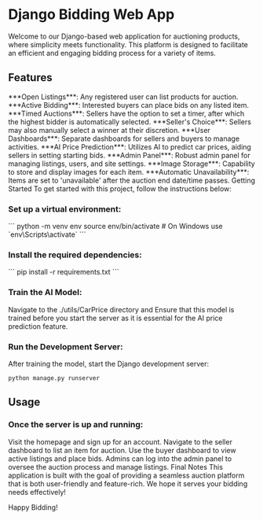 <h1>Django Bidding Web App</h1>
Welcome to our Django-based web application for auctioning products, where simplicity meets functionality. This platform is designed to facilitate an efficient and engaging bidding process for a variety of items.

<h2>Features</h2>
***Open Listings***: Any registered user can list products for auction.
***Active Bidding***: Interested buyers can place bids on any listed item.
***Timed Auctions***: Sellers have the option to set a timer, after which the highest bidder is automatically selected.
***Seller's Choice***: Sellers may also manually select a winner at their discretion.
***User Dashboards***: Separate dashboards for sellers and buyers to manage activities.
***AI Price Prediction***: Utilizes AI to predict car prices, aiding sellers in setting starting bids.
***Admin Panel***: Robust admin panel for managing listings, users, and site settings.
***Image Storage***: Capability to store and display images for each item.
***Automatic Unavailability***: Items are set to 'unavailable' after the auction end date/time passes.
Getting Started
To get started with this project, follow the instructions below:

<h3>Set up a virtual environment:</h3>
```
python -m venv env
source env/bin/activate  # On Windows use `env\Scripts\activate`
```

<h3>Install the required dependencies:</h3>
```
pip install -r requirements.txt
```
<h3>Train the AI Model:</h3>

Navigate to the ./utils/CarPrice directory and Ensure that this model is trained before you start the server as it is essential for the AI price prediction feature.

<h3>Run the Development Server:</h3>

After training the model, start the Django development server:

```
python manage.py runserver
```
<h2>Usage</h2>

<h3>Once the server is up and running:</h3>

Visit the homepage and sign up for an account.
Navigate to the seller dashboard to list an item for auction.
Use the buyer dashboard to view active listings and place bids.
Admins can log into the admin panel to oversee the auction process and manage listings.
Final Notes
This application is built with the goal of providing a seamless auction platform that is both user-friendly and feature-rich. We hope it serves your bidding needs effectively!

Happy Bidding!
